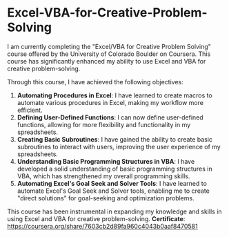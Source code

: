 # Excel-VBA-for-Creative-Problem-Solving

I am currently completing the "Excel/VBA for Creative Problem Solving" course offered by the University of Colorado Boulder on Coursera. This course has significantly enhanced my ability to use Excel and VBA for creative problem-solving.

Through this course, I have achieved the following objectives:

1. **Automating Procedures in Excel**: I have learned to create macros to automate various procedures in Excel, making my workflow more efficient.
2. **Defining User-Defined Functions**: I can now define user-defined functions, allowing for more flexibility and functionality in my spreadsheets.
3. **Creating Basic Subroutines**: I have gained the ability to create basic subroutines to interact with users, improving the user experience of my spreadsheets.
4. **Understanding Basic Programming Structures in VBA**: I have developed a solid understanding of basic programming structures in VBA, which has strengthened my overall programming skills.
5. **Automating Excel's Goal Seek and Solver Tools**: I have learned to automate Excel's Goal Seek and Solver tools, enabling me to create "direct solutions" for goal-seeking and optimization problems.

This course has been instrumental in expanding my knowledge and skills in using Excel and VBA for creative problem-solving.
**Certificate**: https://coursera.org/share/7603cb2d89fa960c4043b0aaf8470581
